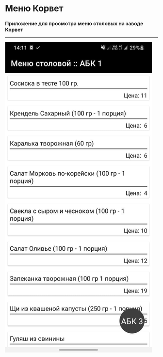# Меню Корвет
### Приложение для просмотра меню столовых на заводе Корвет
***
![Image alt](https://github.com/Masharo/Menu_Korvet/blob/master/gitResources/menuKorvet.jpg)
